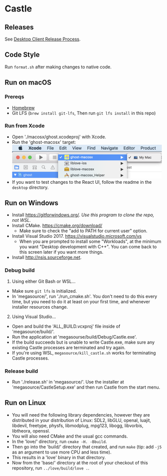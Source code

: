 # Castle

## Releases

See [Desktop Client Release Process](https://github.com/castle-games/ghost/wiki/Desktop-client-release-process).

## Code Style

Run `format.sh` after making changes to native code.

## Run on macOS

### Prereqs

- [Homebrew](https://brew.sh/)
- Git LFS (`brew install git-lfs`, Then run `git lfs install` in this repo)

### Run from Xcode

- Open './macosx/ghost.xcodeproj' with Xcode.
- Run the 'ghost-macosx' target:
  ![Run Castle on macOS](run-mac.png)
- If you want to test changes to the React UI, follow the readme in the `desktop` directory.

## Run on Windows

- Install https://gitforwindows.org/. *Use this program to clone the repo, not WSL.*
- Install CMake. https://cmake.org/download/
  - Make sure to check the "add to PATH for current user" option.
- Install Visual Studio 2017. https://visualstudio.microsoft.com/vs
  - When you are prompted to install some "Workloads", at the minimum you want "Desktop development with C++". You can come back to this screen later if you want more things.
- Install http://nsis.sourceforge.net.

### Debug build

1. Using either Git Bash or WSL...

- Make sure `git lfs` is initialized.
- In 'megasource/', run './run_cmake.sh'. You don't need to do this every time, but you need to do it at least on your first time, and whenever installer resources change.

2. Using Visual Studio...

- Open and build the 'ALL_BUILD.vcxproj' file inside of 'megasource/build/'.
- Run the application at 'megasourse/build/Debug/Castle.exe'.
- If the build succeeds but is unable to write Castle.exe, make sure any existing Castle processes are terminated and try again.
- If you're using WSL, `megasource/kill_castle.sh` works for terminating Castle processes.

### Release build

- Run './release.sh' in 'megasource/'. Use the installer at 'megasource/CastleSetup.exe' and then run Castle from the start menu.

## Run on Linux

- You will need the following library dependencies, however they are distributed
  in your distribution of Linux: SDL2, libGLU, openal, luajit, libdevil,
  freetype, physfs, libmodplug, mpg123, libogg, libvorbis, libtheora, openssl.
- You will also need CMake and the usual gcc commands.
- In the 'love/' directory, run `cmake -H. -Bbuild`.
- Then go into the 'build/' directory that created, and run `make` (tip: add
  `-j5` as an argument to use more CPU and less time).
- This results in a 'love' binary in that directory.
- Now from the 'base/' directory at the root of your checkout of this
  repository, run `../love/build/love .`.
